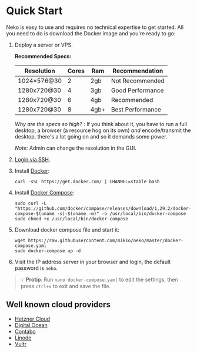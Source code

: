 # Quick Start

Neko is easy to use and requires no technical expertise to get started. All you need to do is download the Docker image and you're ready to go:

1. Deploy a server or VPS.

    **Recommended Specs:**
    
    | Resolution  | Cores | Ram   | Recommendation   |
    |-------------|-------|-------|------------------|
    | 1024×576@30 | 2     | 2gb   | Not Recommended  |
    | 1280x720@30 | 4     | 3gb   | Good Performance |
    | 1280x720@30 | 6     | 4gb   | Recommended      |
    | 1280x720@30 | 8     | 4gb+  | Best Performance |
  
    *Why are the specs so high?* : If you think about it, you have to run a full desktop, a browser (a resource hog on its own) *and* encode/transmit the desktop, there's a lot going on and so it demands some power.

    *Note:* Admin can change the resolution in the GUI.

2. [Login via SSH](https://www.digitalocean.com/docs/droplets/how-to/connect-with-ssh/).

3. Install [Docker](https://docs.docker.com/get-docker/):
    ```shell
    curl -sSL https://get.docker.com/ | CHANNEL=stable bash
    ```

4. Install [Docker Compose](https://docs.docker.com/compose/install/):
    ```shell
    sudo curl -L "https://github.com/docker/compose/releases/download/1.29.2/docker-compose-$(uname -s)-$(uname -m)" -o /usr/local/bin/docker-compose
    sudo chmod +x /usr/local/bin/docker-compose
    ```

5. Download docker compose file and start it:
    ```shell
    wget https://raw.githubusercontent.com/m1k1o/neko/master/docker-compose.yaml
    sudo docker-compose up -d
    ```

6. Visit the IP address server in your browser and login, the default password is `neko`.

> 💡 **Protip**: Run `nano docker-compose.yaml` to edit the settings, then press `ctrl+x` to exit and save the file.

## Well known cloud providers
* [Hetzner Cloud](https://www.hetzner.com/cloud)
* [Digital Ocean](https://www.digitalocean.com/)
* [Contabo](https://contabo.com/)
* [Linode](https://www.linode.com/)
* [Vultr](https://www.vultr.com/)
